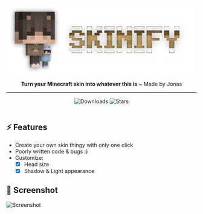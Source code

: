 <div align="center">
  <img src="./resources/images/banner.png" alt="wallpaper" width="500"/>
  <br/> 
  <p><b>Turn your Minecraft skin into whatever this is</b> ~ Made by Jonas</p>
</div>

<hr/>

<div align="center">
  <img src="https://img.shields.io/github/downloads/jonas-mtl/Skinify/total?style=for-the-badge" alt="Downloads" />
  <img src="https://img.shields.io/github/stars/jonas-mtl/Skinify?style=for-the-badge" alt="Stars" />
</div>

<br/> 

## ⚡️ Features
- Create your own skin thingy with only one click
- Poorly written code & bugs :)
- Customize:
  - [x] Head size
  - [x] Shadow & Light appearance
  
## 📖 Screenshot
<img src="https://cdn.discordapp.com/attachments/783393120440156185/1093643905230192780/Capture.PNG" alt="Screenshot" />
